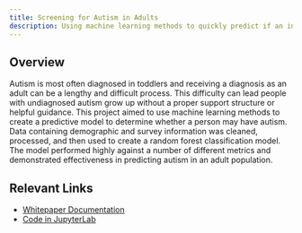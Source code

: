 ```yaml
---
title: Screening for Autism in Adults
description: Using machine learning methods to quickly predict if an individual is likely to have autism
---
```


## Overview
Autism  is most often diagnosed in toddlers and receiving a diagnosis as an adult can be a lengthy and difficult process. This difficulty can lead people with 
undiagnosed autism grow up without a proper support structure or helpful guidance. This project aimed to use machine learning methods to create a predictive model
to determine whether a person may have autism. Data containing demographic and survey information was cleaned, processed, and then used to create a random forest
classification model. The model performed highly against a number of different metrics and demonstrated effectiveness in predicting autism in an adult population.

## Relevant Links
* [Whitepaper Documentation](https://github.com/tripleee19/Autism-Screening-in-Adults/blob/main/Screening%20Tool%20for%20Autism%20in%20Adults.docx)
* [Code in JupyterLab](https://github.com/tripleee19/Autism-Screening-in-Adults/blob/main/Project_File.ipynb)
